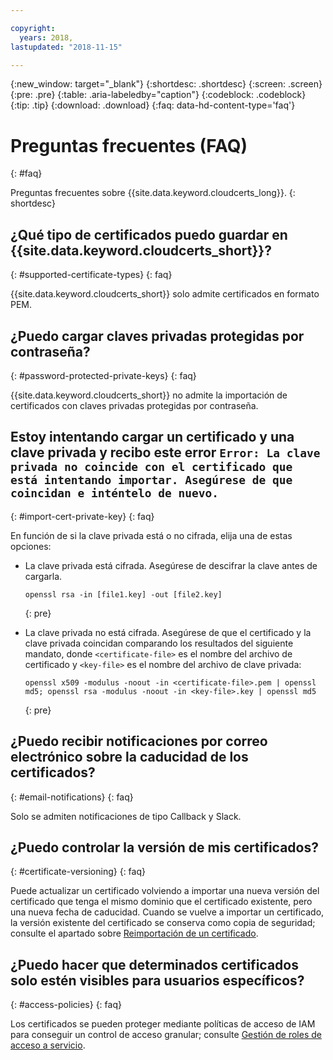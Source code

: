 ```yaml
---

copyright:
  years: 2018,
lastupdated: "2018-11-15"

---
```


{:new_window: target="_blank"}
{:shortdesc: .shortdesc}
{:screen: .screen}
{:pre: .pre}
{:table: .aria-labeledby="caption"}
{:codeblock: .codeblock}
{:tip: .tip}
{:download: .download}
{:faq: data-hd-content-type='faq'}

# Preguntas frecuentes (FAQ)
{: #faq}

Preguntas frecuentes sobre {{site.data.keyword.cloudcerts_long}}.
{: shortdesc}

## ¿Qué tipo de certificados puedo guardar en {{site.data.keyword.cloudcerts_short}}?
{: #supported-certificate-types}
{: faq}

{{site.data.keyword.cloudcerts_short}} solo admite certificados en formato PEM.

## ¿Puedo cargar claves privadas protegidas por contraseña?
{: #password-protected-private-keys}
{: faq}

{{site.data.keyword.cloudcerts_short}} no admite la importación de certificados con claves privadas protegidas por contraseña.

## Estoy intentando cargar un certificado y una clave privada y recibo este error `Error: La clave privada no coincide con el certificado que está intentando importar. Asegúrese de que coincidan e inténtelo de nuevo.`
{: #import-cert-private-key}
{: faq}

En función de si la clave privada está o no cifrada, elija una de estas opciones:

* La clave privada está cifrada. Asegúrese de descifrar la clave antes de cargarla.

   ```
   openssl rsa -in [file1.key] -out [file2.key]
   ```
   {: pre}

* La clave privada no está cifrada. Asegúrese de que el certificado y la clave privada coincidan comparando los resultados del siguiente mandato, donde `<certificate-file>` es el nombre del archivo de certificado y `<key-file>` es el nombre del archivo de clave privada:

   ```
   openssl x509 -modulus -noout -in <certificate-file>.pem | openssl md5; openssl rsa -modulus -noout -in <key-file>.key | openssl md5
   ```
   {: pre}

## ¿Puedo recibir notificaciones por correo electrónico sobre la caducidad de los certificados?
{: #email-notifications}
{: faq}

Solo se admiten notificaciones de tipo Callback y Slack.

## ¿Puedo controlar la versión de mis certificados?
{: #certificate-versioning}
{: faq}

Puede actualizar un certificado volviendo a importar una nueva versión del certificado que tenga el mismo dominio que el certificado existente, pero una nueva fecha de caducidad. Cuando se vuelve a importar un certificado, la versión existente del certificado se conserva como copia de seguridad; consulte el apartado sobre [Reimportación de un certificado](/docs/services/certificate-manager/managing-certificates.html#reimport-certificate).

## ¿Puedo hacer que determinados certificados solo estén visibles para usuarios específicos?
{: #access-policies}
{: faq}

Los certificados se pueden proteger mediante políticas de acceso de IAM para conseguir un control de acceso granular; consulte [Gestión de roles de acceso a servicio](access-management.html).
